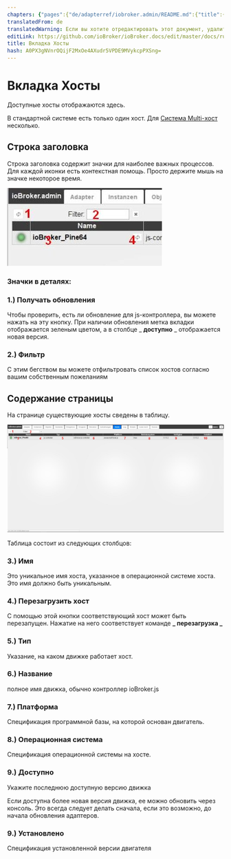 ```yaml
---
chapters: {"pages":{"de/adapterref/iobroker.admin/README.md":{"title":{"de":"no title"},"content":"de/adapterref/iobroker.admin/README.md"},"de/adapterref/iobroker.admin/admin/tab-adapters.md":{"title":{"de":"Der Reiter Adapter"},"content":"de/adapterref/iobroker.admin/admin/tab-adapters.md"},"de/adapterref/iobroker.admin/admin/tab-instances.md":{"title":{"de":"Der Reiter Instanzen"},"content":"de/adapterref/iobroker.admin/admin/tab-instances.md"},"de/adapterref/iobroker.admin/admin/tab-objects.md":{"title":{"de":"Der Reiter Objekte"},"content":"de/adapterref/iobroker.admin/admin/tab-objects.md"},"de/adapterref/iobroker.admin/admin/tab-states.md":{"title":{"de":"Der Reiter Zustände"},"content":"de/adapterref/iobroker.admin/admin/tab-states.md"},"de/adapterref/iobroker.admin/admin/tab-groups.md":{"title":{"de":"Der Reiter Gruppen"},"content":"de/adapterref/iobroker.admin/admin/tab-groups.md"},"de/adapterref/iobroker.admin/admin/tab-users.md":{"title":{"de":"Der Reiter Benutzer"},"content":"de/adapterref/iobroker.admin/admin/tab-users.md"},"de/adapterref/iobroker.admin/admin/tab-events.md":{"title":{"de":"Der Reiter Ereignisse"},"content":"de/adapterref/iobroker.admin/admin/tab-events.md"},"de/adapterref/iobroker.admin/admin/tab-hosts.md":{"title":{"de":"Der Reiter Hosts"},"content":"de/adapterref/iobroker.admin/admin/tab-hosts.md"},"de/adapterref/iobroker.admin/admin/tab-enums.md":{"title":{"de":"Der Reiter Aufzählungen"},"content":"de/adapterref/iobroker.admin/admin/tab-enums.md"},"de/adapterref/iobroker.admin/admin/tab-log.md":{"title":{"de":"Der Reiter Log"},"content":"de/adapterref/iobroker.admin/admin/tab-log.md"},"de/adapterref/iobroker.admin/admin/tab-system.md":{"title":{"de":"Die Systemeinstellungen"},"content":"de/adapterref/iobroker.admin/admin/tab-system.md"}}}
translatedFrom: de
translatedWarning: Если вы хотите отредактировать этот документ, удалите поле «translationFrom», в противном случае этот документ будет снова автоматически переведен
editLink: https://github.com/ioBroker/ioBroker.docs/edit/master/docs/ru/adapterref/iobroker.admin/tab-hosts.md
title: Вкладка Хосты
hash: A0PX3gNVnrOQijF2MxOe4AXudr5VPDE9MVykcpPXSng=
---
```

# Вкладка Хосты
Доступные хосты отображаются здесь.

В стандартной системе есть только один хост. Для [Система Multi-хост](http://www.iobroker.net/?page_id=3068&lang=de) несколько.

## Строка заголовка
Строка заголовка содержит значки для наиболее важных процессов. Для каждой иконки есть контекстная помощь. Просто держите мышь на значке некоторое время.

![](../../../de/adapterref/iobroker.admin/img/tab-hosts_Hosts_icons.jpg)

### **Значки в деталях:**
### **1.) Получать обновления**
Чтобы проверить, есть ли обновление для js-контроллера, вы можете нажать на эту кнопку. При наличии обновления метка вкладки отображается зеленым цветом, а в столбце _ **доступно** _ отображается новая версия.

### **2.) Фильтр**
С этим бегством вы можете отфильтровать список хостов согласно вашим собственным пожеланиям

## Содержание страницы
На странице существующие хосты сведены в таблицу.

![](../../../de/adapterref/iobroker.admin/img/tab-hosts_Hosts_01.jpg)

Таблица состоит из следующих столбцов:

### **3.) Имя**
Это уникальное имя хоста, указанное в операционной системе хоста. Это имя должно быть уникальным.

### **4.) Перезагрузить хост**
С помощью этой кнопки соответствующий хост может быть перезапущен. Нажатие на него соответствует команде **_ перезагрузка _**

### **5.) Тип**
Указание, на каком движке работает хост.

### **6.) Название**
полное имя движка, обычно контроллер ioBroker.js

### **7.) Платформа**
Спецификация программной базы, на которой основан двигатель.

### **8.) Операционная система**
Спецификация операционной системы на хосте.

### **9.) Доступно**
Укажите последнюю доступную версию движка

Если доступна более новая версия движка, ее можно обновить через консоль.
Это всегда следует делать сначала, если это возможно, до начала обновления адаптеров.

### **9.) Установлено**
Спецификация установленной версии двигателя